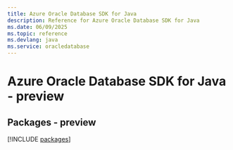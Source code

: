 ```yaml
---
title: Azure Oracle Database SDK for Java
description: Reference for Azure Oracle Database SDK for Java
ms.date: 06/09/2025
ms.topic: reference
ms.devlang: java
ms.service: oracledatabase
---
```

# Azure Oracle Database SDK for Java - preview
## Packages - preview
[!INCLUDE [packages](oracle-database-index.md)]